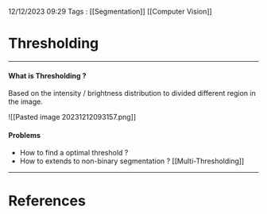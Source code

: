 12/12/2023 09:29
Tags : [[Segmentation]] [[Computer Vision]] 

# Thresholding
---
#### What is Thresholding ?
Based on the intensity / brightness distribution to divided different region in the image.

![[Pasted image 20231212093157.png]]
#### Problems
- How to find a optimal threshold ?
- How to extends to non-binary segmentation ? [[Multi-Thresholding]]

---
# References